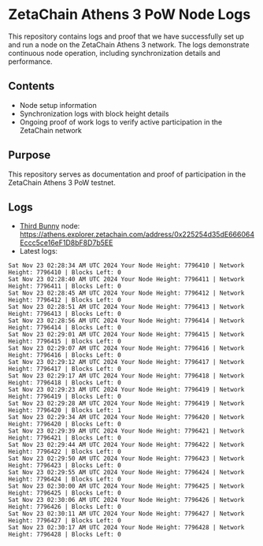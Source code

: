 # ZetaChain Athens 3 PoW Node Logs
This repository contains logs and proof that we have successfully set up and run a node on the ZetaChain Athens 3 network. The logs demonstrate continuous node operation, including synchronization details and performance.

## Contents
- Node setup information
- Synchronization logs with block height details
- Ongoing proof of work logs to verify active participation in the ZetaChain network

## Purpose
This repository serves as documentation and proof of participation in the ZetaChain Athens 3 PoW testnet.

## Logs

- [Third Bunny](https://thirdbunny.xyz/) node: https://athens.explorer.zetachain.com/address/0x225254d35dE666064Eccc5ce16eF1D8bF8D7b5EE
- Latest logs:
```
Sat Nov 23 02:28:34 AM UTC 2024 Your Node Height: 7796410 | Network Height: 7796410 | Blocks Left: 0
Sat Nov 23 02:28:40 AM UTC 2024 Your Node Height: 7796411 | Network Height: 7796411 | Blocks Left: 0
Sat Nov 23 02:28:45 AM UTC 2024 Your Node Height: 7796412 | Network Height: 7796412 | Blocks Left: 0
Sat Nov 23 02:28:51 AM UTC 2024 Your Node Height: 7796413 | Network Height: 7796413 | Blocks Left: 0
Sat Nov 23 02:28:56 AM UTC 2024 Your Node Height: 7796414 | Network Height: 7796414 | Blocks Left: 0
Sat Nov 23 02:29:01 AM UTC 2024 Your Node Height: 7796415 | Network Height: 7796415 | Blocks Left: 0
Sat Nov 23 02:29:07 AM UTC 2024 Your Node Height: 7796416 | Network Height: 7796416 | Blocks Left: 0
Sat Nov 23 02:29:12 AM UTC 2024 Your Node Height: 7796417 | Network Height: 7796417 | Blocks Left: 0
Sat Nov 23 02:29:17 AM UTC 2024 Your Node Height: 7796418 | Network Height: 7796418 | Blocks Left: 0
Sat Nov 23 02:29:23 AM UTC 2024 Your Node Height: 7796419 | Network Height: 7796419 | Blocks Left: 0
Sat Nov 23 02:29:28 AM UTC 2024 Your Node Height: 7796419 | Network Height: 7796420 | Blocks Left: 1
Sat Nov 23 02:29:34 AM UTC 2024 Your Node Height: 7796420 | Network Height: 7796420 | Blocks Left: 0
Sat Nov 23 02:29:39 AM UTC 2024 Your Node Height: 7796421 | Network Height: 7796421 | Blocks Left: 0
Sat Nov 23 02:29:44 AM UTC 2024 Your Node Height: 7796422 | Network Height: 7796422 | Blocks Left: 0
Sat Nov 23 02:29:50 AM UTC 2024 Your Node Height: 7796423 | Network Height: 7796423 | Blocks Left: 0
Sat Nov 23 02:29:55 AM UTC 2024 Your Node Height: 7796424 | Network Height: 7796424 | Blocks Left: 0
Sat Nov 23 02:30:00 AM UTC 2024 Your Node Height: 7796425 | Network Height: 7796425 | Blocks Left: 0
Sat Nov 23 02:30:06 AM UTC 2024 Your Node Height: 7796426 | Network Height: 7796426 | Blocks Left: 0
Sat Nov 23 02:30:11 AM UTC 2024 Your Node Height: 7796427 | Network Height: 7796427 | Blocks Left: 0
Sat Nov 23 02:30:17 AM UTC 2024 Your Node Height: 7796428 | Network Height: 7796428 | Blocks Left: 0
```
